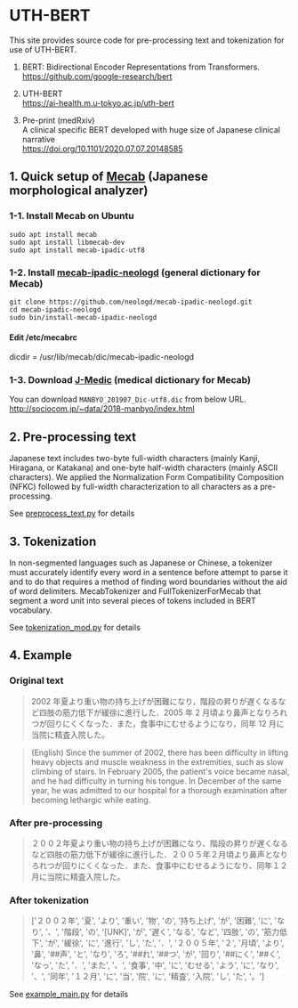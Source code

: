 # UTH-BERT
This site provides source code for pre-processing text and tokenization for use of UTH-BERT.<br>

1. BERT: Bidirectional Encoder Representations from Transformers.<br>
https://github.com/google-research/bert<br>

2. UTH-BERT<br>
https://ai-health.m.u-tokyo.ac.jp/uth-bert<br>

3. Pre-print (medRxiv)<br>
A clinical specific BERT developed with huge size of Japanese clinical narrative<br>
https://doi.org/10.1101/2020.07.07.20148585<br>

## 1. Quick setup of [Mecab](https://taku910.github.io/mecab/) (Japanese morphological analyzer)

### 1-1. Install Mecab on Ubuntu 

`sudo apt install mecab`<br>
`sudo apt install libmecab-dev`<br>
`sudo apt install mecab-ipadic-utf8`<br>

### 1-2. Install [mecab-ipadic-neologd](https://github.com/neologd/mecab-ipadic-neologd) (general dictionary for Mecab)

`git clone https://github.com/neologd/mecab-ipadic-neologd.git`<br>
`cd mecab-ipadic-neologd`<br>
`sudo bin/install-mecab-ipadic-neologd`<br>

#### Edit /etc/mecabrc<br>
dicdir = /usr/lib/mecab/dic/mecab-ipadic-neologd<br>

### 1-3. Download [J-Medic](http://sociocom.jp/~data/2018-manbyo/index.html) (medical dictionary for Mecab)

You can download `MANBYO_201907_Dic-utf8.dic` from below URL.<br>
http://sociocom.jp/~data/2018-manbyo/index.html<br>

## 2. Pre-processing text

Japanese text includes two-byte full-width characters (mainly Kanji, Hiragana, or Katakana) and one-byte half-width characters (mainly ASCII characters). We applied the Normalization Form Compatibility Composition (NFKC) followed by full-width characterization to all characters as a pre-processing.<br>

See [preprocess_text.py](https://github.com/jinseikenai/uth-bert/blob/master/preprocess_text.py) for details<br>
 
## 3. Tokenization

In non-segmented languages such as Japanese or Chinese, a tokenizer must accurately identify every word in a sentence before attempt to parse it and to do that requires a method of finding word boundaries without the aid of word delimiters. MecabTokenizer and FullTokenizerForMecab that segment a word unit into several pieces of tokens included in BERT vocabulary.

See [tokenization_mod.py](https://github.com/jinseikenai/uth-bert/blob/master/tokenization_mod.py) for details<br>

## 4. Example

### Original text

> 2002 年夏より重い物の持ち上げが困難になり，階段の昇りが遅くなるなど四肢の筋力低下が緩徐に進行した．2005 年 2 月頃より鼻声となりろれつが回りにくくなった．また，食事中にむせるようになり，同年 12 月に当院に精査入院した。

> (English) Since the summer of 2002, there has been difficulty in lifting heavy objects and muscle weakness in the extremities, such as slow climbing of stairs. In February 2005, the patient's voice became nasal, and he had difficulty in turning his tongue. In December of the same year, he was admitted to our hospital for a thorough examination after becoming lethargic while eating.

### After pre-processing

> ２００２年夏より重い物の持ち上げが困難になり、階段の昇りが遅くなるなど四肢の筋力低下が緩徐に進行した．２００５年２月頃より鼻声となりろれつが回りにくくなった．また、食事中にむせるようになり、同年１２月に当院に精査入院した。

### After tokenization

> ['２００２年', '夏', 'より', '重い', '物', 'の', '持ち上げ', 'が', '困難', 'に', 'なり', '、', '階段', 'の', '[UNK]', 'が', '遅く', 'なる', 'など', '四肢', 'の', '筋力低下', 'が', '緩徐', 'に', '進行', 'し', 'た', '．', '２００５年', '２', '月頃', 'より', '鼻', '##声', 'と', 'なり', 'ろ', '##れ', '##つ', 'が', '回り', '##にく', '##く', 'なっ', 'た', '．', 'また', '、', '食事', '中', 'に', 'むせる', 'よう', 'に', 'なり', '、', '同年', '１２月', 'に', '当', '院', 'に', '精査', '入院', 'し', 'た', '。']

See [example_main.py](https://github.com/jinseikenai/uth-bert/blob/master/example_main.py) for details<br>



